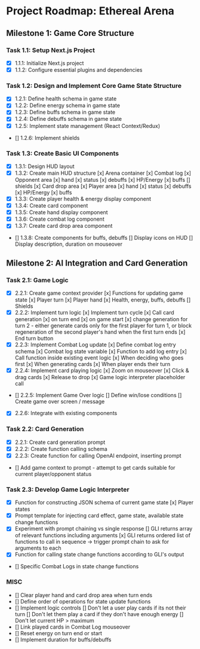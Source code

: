 
# Project Roadmap: Ethereal Arena

## Milestone 1: Game Core Structure

### Task 1.1: Setup Next.js Project
- [x] 1.1.1: Initialize Next.js project
- [x] 1.1.2: Configure essential plugins and dependencies

### Task 1.2: Design and Implement Core Game State Structure
- [x] 1.2.1: Define health schema in game state
- [x] 1.2.2: Define energy schema in game state
- [x] 1.2.3: Define buffs schema in game state
- [x] 1.2.4: Define debuffs schema in game state
- [x] 1.2.5: Implement state management (React Context/Redux)
- [] 1.2.6: Implement shields

### Task 1.3: Create Basic UI Components
- [x] 1.3.1: Design HUD layout
- [x] 1.3.2: Create main HUD structure
    [x] Arena container
    [x] Combat log
    [x] Opponent area
        [x] hand
        [x] status
            [x] debuffs
            [x] HP/Energy
            [x] buffs
            [] shields
    [x] Card drop area
    [x] Player area
    [x] hand
        [x] status
            [x] debuffs
            [x] HP/Energy
            [x] buffs
- [x] 1.3.3: Create player health & energy display component
- [x] 1.3.4: Create card component
- [x] 1.3.5: Create hand display component
- [x] 1.3.6: Create combat log component
- [x] 1.3.7: Create card drop area component
- [] 1.3.8: Create components for buffs, debuffs
    [] Display icons on HUD
    [] Display description, duration on mouseover

## Milestone 2: AI Integration and Card Generation

### Task 2.1: Game Logic
- [x] 2.2.1: Create game context provider
    [x] Functions for updating game state
        [x] Player turn
        [x] Player hand
        [x] Health, energy, buffs, debuffs
        [] Shields
- [x] 2.2.2: Implement turn logic
    [x] Implement turn cycle
    [x] Call card generation
        [x] on turn end
        [x] on game start
        [x] change generation for turn 2 - either generate cards only for the first player for turn 1, or block regeneration of the second player's hand when the first turn ends
    [x] End turn button
- [x] 2.2.3: Implement Combat Log update
    [x] Define combat log entry schema
    [x] Combat log state variable
    [x] Function to add log entry
    [x] Call function inside existing event logic
        [x] When deciding who goes first
        [x] When generating cards
        [x] When player ends their turn
- [x] 2.2.4: Implement card playing logic
    [x] Zoom on mouseover
    [x] Click & drag cards
    [x] Release to drop
    [x] Game logic interpreter placeholder call
- [] 2.2.5: Implement Game Over logic
    [] Define win/lose conditions
    [] Create game over screen / message
- [x] 2.2.6: Integrate with existing components

### Task 2.2: Card Generation
- [x] 2.2.1: Create card generation prompt
- [x] 2.2.2: Create function calling schema
- [x] 2.2.3: Create function for calling OpenAI endpoint, inserting prompt
- [] Add game context to prompt - attempt to get cards suitable for current player/opponent status

### Task 2.3: Develop Game Logic Interpreter
- [x] Function for constructing JSON schema of current game state
    [x] Player states
- [x] Prompt template for injecting card effect, game state, available state change functions
- [x] Experiment with prompt chaining vs single response
    [] GLI returns array of relevant functions including arguments
    [x] GLI returns ordered list of functions to call in sequence -> trigger prompt chain to ask for arguments to each
- [x] Function for calling state change functions according to GLI's output
- [] Specific Combat Logs in state change functions

### MISC
- [] Clear player hand and card drop area when turn ends
- [] Define order of operations for state update functions
- [] Implement logic controls
    [] Don't let a user play cards if its not their turn
    [] Don't let them play a card if they don't have enough energy
    [] Don't let current HP > maximum
- [] Link played cards in Combat Log mouseover
- [] Reset energy on turn end or start
- [] Implement duration for buffs/debuffs